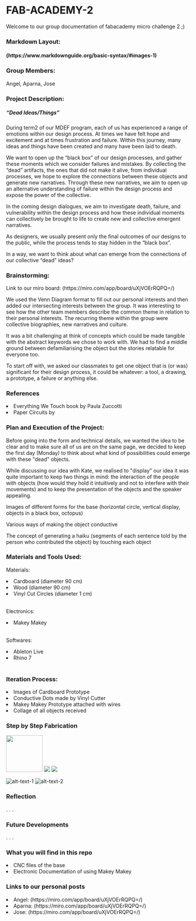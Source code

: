 # FAB-ACADEMY-2
Welcome to our group documentation of fabacademy micro challenge 2 ;)

<h3> Markdown Layout: </h3>
<h4> (https://www.markdownguide.org/basic-syntax/#images-1) </h4>

<h3> Group Members:</h3>
Angel, Aparna, Jose

<h3> Project Description: </h3>
<h5> “Dead Ideas/Things” </h5>
During term2 of our MDEF program, each of us has experienced a range of emotions within our design process. At times we have felt hope and excitement and at times frustration and failure. Within this journey, many ideas and things have been created and many have been laid to death.

We want to open up the “black box” of our design processes, and gather these moments which we consider failures and mistakes. By collecting the “dead” artifacts, the ones that did not make it alive, from individual processes, we hope to explore the connections between these objects and generate new narratives. Through these new narratives, we aim to open up an alternative understanding of failure within the design process and expose the power of the collective.

In the coming design dialogues, we aim to investigate death, failure, and vulnerability within the design process and how these individual moments can collectively be brought to life to create new and collective emergent narratives.

As designers, we usually present only the final outcomes of our designs to the public, while the process tends to stay hidden in the “black box”.

In a way, we want to think about what can emerge from the connections of our collective “dead” ideas?

<h3> Brainstorming:</h3>
Link to our miro board: (https://miro.com/app/board/uXjVOErRQPQ=/)
<p>We used the Venn Diagram format to fill out our personal interests and then added our intersecting interests between the group. It was interesting to see how the other team members describe the common theme in relation to their personal interests. The recurring theme within the group were collective biographies, new narratives and culture.</p>

<p>It was a bit challenging at think of concepts which could be made tangible with the abstract keywords we chose to work with. We had to find a middle ground between defamiliarising the object but the stories relatable for everyone too.</p>

<p>To start off with, we asked our classmates to get one object that is (or was) significant for their design process, it could be whatever: a tool, a drawing, a prototype, a failure or anything else.</p>

<h3> References </h3>
<li> Everything We Touch book by Paula Zuccotti </li>
<li> Paper Circuits by </li>

<h3>Plan and Execution of the Project: </h3>
<p>Before going into the form and technical details, we wanted the idea to be clear and to make sure all of us are on the same page, we decided to keep the first day (Monday) to think about what kind of possibilities could emerge with these "dead" objects. </p>

<p>While discussing our idea with Kate, we realised to "display" our idea it was quite important to keep two things in mind: the interaction of the people with objects (how would they hold it intuitively and not to interfere with their movements) and to keep the presentation of the objects and the speaker appealing.</p>

<p>Images of different forms for the base (horizontal circle, vertical display, objects in a black box, octopus)</p>

<p>Various ways of making the object conductive </p>

<p>The concept of generating a haiku (segments of each sentence told by the person who contributed the object) by touching each object </p>

<h3> Materials and Tools Used: </h3>
<p> Materials: </p>
<li> Cardboard (diameter 90 cm)</li>
<li> Wood (diameter 90 cm) </li>
<li> Vinyl Cut Circles (diameter 1 cm) </li> <br>

<p> Electronics: </p>
<li> Makey Makey </li> <br>

<p> Softwares: </p>
<li> Ableton Live </li>
<li> Rhino 7 </li> <br>

<h3> Iteration Process: </h3>
<li> Images of Cardboard Prototype </li>
<li> Conductive Dots made by Vinyl Cutter </li>
<li> Makey Makey Prototype attached with wires </li>
<li> Collage of all objects received </li>

<h3> Step by Step Fabrication </h3>
  <img src="FAB-ACADEMY-2/images/prototype1.png" width="100"/>
  <img src="FAB-ACADEMY-2/images/web.png">
  <img src="FAB-ACADEMY-2/images/prototype2.png width="100" />
</p>

![alt-text-1](images/prototype1.HEIC "title-1") ![alt-text-2](FAB-ACADEMY-2/images/venn-diagram.png"title-2")
<h3> Reflection </h3>
.
.
.

<h3> Future Developments </h3>
.
.
.

<h3> What you will find in this repo </h3>
<li> CNC files of the base </li>
<li> Electronic Documentation of using Makey Makey </li>

<h3> Links to our personal posts </h3>
<li> Angel: (https://miro.com/app/board/uXjVOErRQPQ=/) </li>
<li> Aparna: (https://miro.com/app/board/uXjVOErRQPQ=/)</li>
<li> Jose: (https://miro.com/app/board/uXjVOErRQPQ=/) </li>
